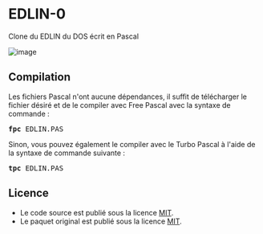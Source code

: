 # EDLIN-0
Clone du EDLIN du DOS écrit en Pascal

![image](https://user-images.githubusercontent.com/11842176/201493782-c6d8a7a3-da88-4597-a8ce-5840ea86e2d8.png)

<h2>Compilation</h2>
	
Les fichiers Pascal n'ont aucune dépendances, il suffit de télécharger le fichier désiré et de le compiler avec Free Pascal avec la syntaxe de commande  :

<pre><b>fpc</b> EDLIN.PAS</pre>
	
Sinon, vous pouvez également le compiler avec le Turbo Pascal à l'aide de la syntaxe de commande suivante :	

<pre><b>tpc</b> EDLIN.PAS</pre>
	
<h2>Licence</h2>
<ul>
 <li>Le code source est publié sous la licence <a href="https://github.com/gladir/EDLIN-0/blob/main/LICENSE">MIT</a>.</li>
 <li>Le paquet original est publié sous la licence <a href="https://github.com/gladir/EDLIN-0/blob/main/LICENSE">MIT</a>.</li>
</ul>

